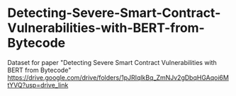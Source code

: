 # Detecting-Severe-Smart-Contract-Vulnerabilities-with-BERT-from-Bytecode
Dataset for paper "Detecting Severe Smart Contract Vulnerabilities with BERT from Bytecode"
https://drive.google.com/drive/folders/1pJRIqlkBq_ZmNJv2gDbqHGAqoi6MtYVQ?usp=drive_link
